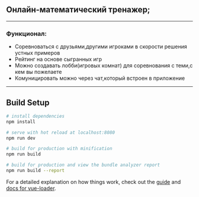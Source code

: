 ## Онлайн-математический тренажер;
***
### Функционал:
* Соревноваться с друзьями,другими игроками в скорости решения устных примеров
* Рейтинг на основе сыгранных игр
* Можно создавать лобби(игровых комнат) для соревнования с теми,с кем вы пожелаете
* Комуницировать можно через чат,который встроен в приложение

***

## Build Setup
``` bash
# install dependencies
npm install

# serve with hot reload at localhost:8080
npm run dev

# build for production with minification
npm run build

# build for production and view the bundle analyzer report
npm run build --report
```
For a detailed explanation on how things work, check out the [guide](http://vuejs-templates.github.io/webpack/) and [docs for vue-loader](http://vuejs.github.io/vue-loader).

